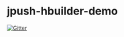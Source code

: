 # jpush-hbuilder-demo

[![Gitter](https://badges.gitter.im/jpush/jpush-hbuilder-demo.svg)](https://gitter.im/jpush/jpush-hbuilder-demo?utm_source=badge&utm_medium=badge&utm_campaign=pr-badge&utm_content=badge)